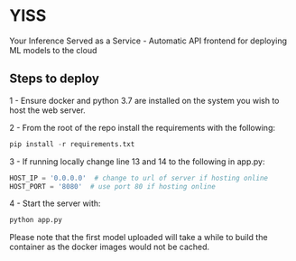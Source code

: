 # YISS
Your Inference Served as a Service - Automatic API frontend for deploying ML models to the cloud

## Steps to deploy

1 - Ensure docker and python 3.7 are installed on the system you wish to host the web server.

2 - From the root of the repo install the requirements with the following: 
```python
pip install -r requirements.txt
```

3 - If running locally change line 13 and 14 to the following in app.py:
```python
HOST_IP = '0.0.0.0'  # change to url of server if hosting online
HOST_PORT = '8080'  # use port 80 if hosting online
```

4 - Start the server with:
```python
python app.py
```

Please note that the first model uploaded will take a while to build the container
as the docker images would not be cached.